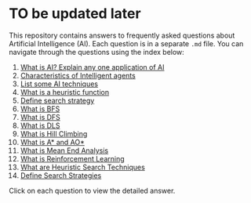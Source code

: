 # TO be updated later

This repository contains answers to frequently asked questions about Artificial Intelligence (AI). Each question is in a separate `.md` file. You can navigate through the questions using the index below:

1. [What is AI? Explain any one application of AI](01_What_is_AI.md)
2. [Characteristics of Intelligent agents](02_Characteristics_of_Intelligent_Agents.md)
3. [List some AI techniques](03_List_of_AI_Techniques.md)
4. [What is a heuristic function](04_What_is_a_Heuristic_Function.md)
5. [Define search strategy](05_Define_Search_Strategy.md)
6. [What is BFS](06_What_is_BFS.md)
7. [What is DFS](07_What_is_DFS.md)
8. [What is DLS](08_What_is_DLS.md)
9. [What is Hill Climbing](09_What_is_Hill_Climbing.md)
10. [What is A* and AO*](10_What_is_Astar_and_AOstar.md)
11. [What is Mean End Analysis](11_What_is_Mean_End_Analysis.md)
12. [What is Reinforcement Learning](12_What_is_Reinforcement_Learning.md)
13. [What are Heuristic Search Techniques](13_What_are_Heuristic_Search_Techniques.md)
14. [Define Search Strategies](14_Define_Search_Strategies.md)

Click on each question to view the detailed answer.
